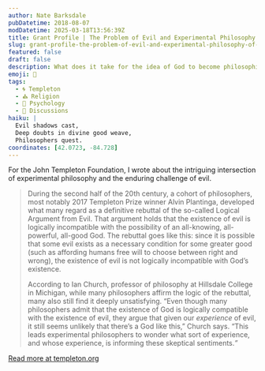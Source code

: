 ```yaml
---
author: Nate Barksdale
pubDatetime: 2018-08-07
modDatetime: 2025-03-18T13:56:39Z
title: Grant Profile | The Problem of Evil and Experimental Philosophy of Religion
slug: grant-profile-the-problem-of-evil-and-experimental-philosophy-of-religion
featured: false
draft: false
description: What does it take for the idea of God to become philosophically untenable? It may depend on who you ask.
emoji: 🤔
tags:
  - 🌀 Templeton
  - ⛪ Religion
  - 🧠 Psychology
  - 📖 Discussions
haiku: |
  Evil shadows cast,  
  Deep doubts in divine good weave,  
  Philosophers quest.
coordinates: [42.0723, -84.728]
---
```


For the John Templeton Foundation, I wrote about the intriguing intersection of experimental philosophy and the enduring challenge of evil.

> During the second half of the 20th century, a cohort of philosophers, most notably 2017 Templeton Prize winner Alvin Plantinga, developed what many regard as a definitive rebuttal of the so-called Logical Argument from Evil. That argument holds that the existence of evil is logically incompatible with the possibility of an all-knowing, all-powerful, all-good God. The rebuttal goes like this: since it is possible that some evil exists as a necessary condition for some greater good (such as affording humans free will to choose between right and wrong), the existence of evil is not logically incompatible with God’s existence.
>
> According to Ian Church, professor of philosophy at Hillsdale College in Michigan, while many philosophers affirm the logic of the rebuttal, many also still find it deeply unsatisfying. “Even though many philosophers admit that the existence of God is logically compatible with the existence of evil, they argue that given our *experience* of evil, it still seems unlikely that there’s a God like this,” Church says. “This leads experimental philosophers to wonder what sort of experience, and whose experience, is informing these skeptical sentiments.*”*

[Read more at templeton.org](https://www.templeton.org/grant/the-problem-of-evil-and-experimental-philosophy-of-religion)
